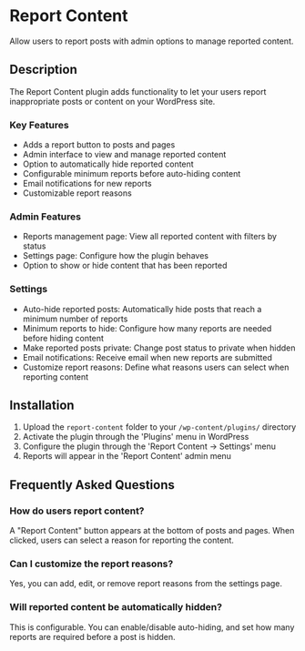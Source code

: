 # Report Content

Allow users to report posts with admin options to manage reported content.

## Description

The Report Content plugin adds functionality to let your users report inappropriate posts or content on your WordPress site.

### Key Features

- Adds a report button to posts and pages
- Admin interface to view and manage reported content
- Option to automatically hide reported content
- Configurable minimum reports before auto-hiding content
- Email notifications for new reports
- Customizable report reasons

### Admin Features

- Reports management page: View all reported content with filters by status
- Settings page: Configure how the plugin behaves
- Option to show or hide content that has been reported

### Settings

- Auto-hide reported posts: Automatically hide posts that reach a minimum number of reports
- Minimum reports to hide: Configure how many reports are needed before hiding content
- Make reported posts private: Change post status to private when hidden
- Email notifications: Receive email when new reports are submitted
- Customize report reasons: Define what reasons users can select when reporting content

## Installation

1. Upload the `report-content` folder to your `/wp-content/plugins/` directory
2. Activate the plugin through the 'Plugins' menu in WordPress
3. Configure the plugin through the 'Report Content -> Settings' menu
4. Reports will appear in the 'Report Content' admin menu

## Frequently Asked Questions

### How do users report content?

A "Report Content" button appears at the bottom of posts and pages. When clicked, users can select a reason for reporting the content.

### Can I customize the report reasons?

Yes, you can add, edit, or remove report reasons from the settings page.

### Will reported content be automatically hidden?

This is configurable. You can enable/disable auto-hiding, and set how many reports are required before a post is hidden.
